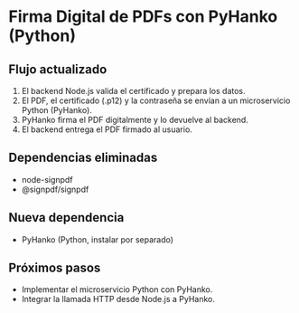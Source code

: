 # Firma Digital de PDFs con PyHanko (Python)

## Flujo actualizado

1. El backend Node.js valida el certificado y prepara los datos.
2. El PDF, el certificado (.p12) y la contraseña se envían a un microservicio Python (PyHanko).
3. PyHanko firma el PDF digitalmente y lo devuelve al backend.
4. El backend entrega el PDF firmado al usuario.

## Dependencias eliminadas
- node-signpdf
- @signpdf/signpdf

## Nueva dependencia
- PyHanko (Python, instalar por separado)

## Próximos pasos
- Implementar el microservicio Python con PyHanko.
- Integrar la llamada HTTP desde Node.js a PyHanko. 